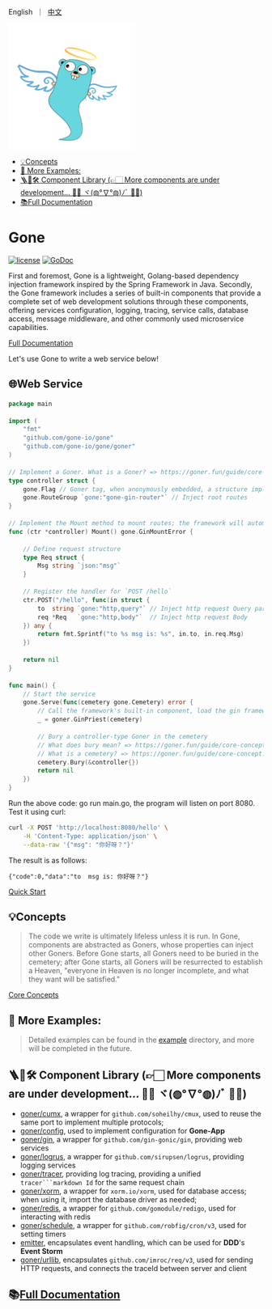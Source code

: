 <p align="left">
   English&nbsp ｜&nbsp <a href="README_CN.md">中文</a>
</p>
<img src="docs/assert/logo.png" width = "250" alt="logo" align=center />

- [💡Concepts](#concepts)
- [🌰 More Examples:](#-more-examples)
- [🪜🧰🛠️ Component Library (👉🏻 More components are under development... 💪🏻 ヾ(◍°∇°◍)ﾉﾞ 🖖🏻)](#️-component-library--more-components-are-under-development--ヾﾉﾞ-)
- [📚Full Documentation](#full-documentation)


# Gone

[![license](https://img.shields.io/badge/license-GPL%20V3-blue)](LICENSE) [![GoDoc](https://pkg.go.dev/badge/github.com/gone-io/gone.jsonvalue?utm_source=godoc)](http://godoc.org/github.com/gone-io/gone)

First and foremost, Gone is a lightweight, Golang-based dependency injection framework inspired by the Spring Framework in Java. Secondly, the Gone framework includes a series of built-in components that provide a complete set of web development solutions through these components, offering services configuration, logging, tracing, service calls, database access, message middleware, and other commonly used microservice capabilities.

[Full Documentation](https://goner.fun/)

Let's use Gone to write a web service below!

## 🌐Web Service
```go
package main

import (
	"fmt"
	"github.com/gone-io/gone"
	"github.com/gone-io/gone/goner"
)

// Implement a Goner. What is a Goner? => https://goner.fun/guide/core-concept.html#goner-%E9%80%9D%E8%80%85
type controller struct {
	gone.Flag // Goner tag, when anonymously embedded, a structure implements Goner
	gone.RouteGroup `gone:"gone-gin-router"` // Inject root routes
}

// Implement the Mount method to mount routes; the framework will automatically execute this method
func (ctr *controller) Mount() gone.GinMountError {

	// Define request structure
	type Req struct {
		Msg string `json:"msg"`
	}

	// Register the handler for `POST /hello`
	ctr.POST("/hello", func(in struct {
		to  string `gone:"http,query"` // Inject http request Query parameter To
		req *Req   `gone:"http,body"`  // Inject http request Body
	}) any {
		return fmt.Sprintf("to %s msg is: %s", in.to, in.req.Msg)
	})

	return nil
}

func main() {
	// Start the service
	gone.Serve(func(cemetery gone.Cemetery) error {
		// Call the framework's built-in component, load the gin framework
		_ = goner.GinPriest(cemetery)

		// Bury a controller-type Goner in the cemetery
		// What does bury mean? => https://goner.fun/guide/core-concept.html#burying
		// What is a cemetery? => https://goner.fun/guide/core-concept.html#cemetery
		cemetery.Bury(&controller{})
		return nil
	})
}
```

Run the above code: go run main.go, the program will listen on port 8080. Test it using curl:
```bash
curl -X POST 'http://localhost:8080/hello' \
    -H 'Content-Type: application/json' \
	--data-raw '{"msg": "你好呀？"}'
```

The result is as follows:
```
{"code":0,"data":"to  msg is: 你好呀？"}
```
[Quick Start](https://goner.fun/quick-start/)

## 💡Concepts
> The code we write is ultimately lifeless unless it is run.
In Gone, components are abstracted as Goners, whose properties can inject other Goners. Before Gone starts, all Goners need to be buried in the cemetery; after Gone starts, all Goners will be resurrected to establish a Heaven, "everyone in Heaven is no longer incomplete, and what they want will be satisfied."

[Core Concepts](https://goner.fun/guide/core-concept.html)

## 🌰 More Examples:

> Detailed examples can be found in the [example](example) directory, and more will be completed in the future.

## 🪜🧰🛠️ Component Library (👉🏻 More components are under development... 💪🏻 ヾ(◍°∇°◍)ﾉﾞ 🖖🏻)
- [goner/cumx](goner/cmux),
  a wrapper for `github.com/soheilhy/cmux`, used to reuse the same port to implement multiple protocols;
- [goner/config](goner/config), used to implement configuration for **Gone-App**
- [goner/gin](goner/gin),
  a wrapper for `github.com/gin-gonic/gin`, providing web services
- [goner/logrus](goner/logrus),
  a wrapper for `github.com/sirupsen/logrus`, providing logging services
- [goner/tracer](goner/tracer),
  providing log tracing, providing a unified `tracer```markdown
  Id` for the same request chain
- [goner/xorm](goner/xorm),
  a wrapper for `xorm.io/xorm`, used for database access; when using it, import the database driver as needed;
- [goner/redis](goner/redis),
  a wrapper for `github.com/gomodule/redigo`, used for interacting with redis
- [goner/schedule](goner/schedule),
  a wrapper for `github.com/robfig/cron/v3`, used for setting timers
- [emitter](https://github.com/gone-io/emitter), encapsulates event handling, which can be used for **DDD**'s **Event Storm**
- [goner/urllib](goner/urllib),
  encapsulates `github.com/imroc/req/v3`, used for sending HTTP requests, and connects the traceId between server and client

## 📚[Full Documentation](https://goner.fun/)
